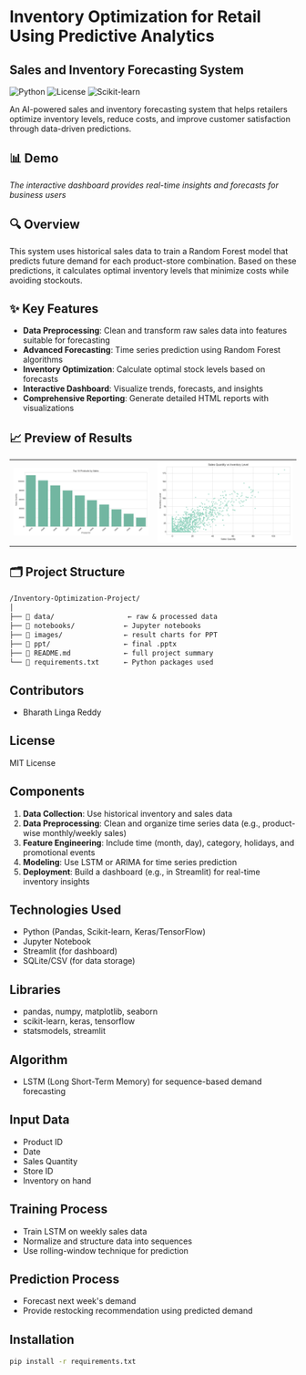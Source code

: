 # Inventory Optimization for Retail Using Predictive Analytics

## Sales and Inventory Forecasting System

![Python](https://img.shields.io/badge/Python-3.9+-blue.svg)
![License](https://img.shields.io/badge/License-MIT-green.svg)
![Scikit-learn](https://img.shields.io/badge/Scikit--learn-1.2.2-orange.svg)


An AI-powered sales and inventory forecasting system that helps retailers optimize inventory levels, reduce costs, and improve customer satisfaction through data-driven predictions.

## 📊 Demo



*The interactive dashboard provides real-time insights and forecasts for business users*

## 🔍 Overview

This system uses historical sales data to train a Random Forest model that predicts future demand for each product-store combination. Based on these predictions, it calculates optimal inventory levels that minimize costs while avoiding stockouts.

## ✨ Key Features

- **Data Preprocessing**: Clean and transform raw sales data into features suitable for forecasting
- **Advanced Forecasting**: Time series prediction using Random Forest algorithms
- **Inventory Optimization**: Calculate optimal stock levels based on forecasts
- **Interactive Dashboard**: Visualize trends, forecasts, and insights
- **Comprehensive Reporting**: Generate detailed HTML reports with visualizations

## 📈 Preview of Results

<table>
  <tr>
     <td><img src="images/top_products.png" alt="Top Products" width="400"/></td>
    <td><img src="images/sales_vs_inventory.png" alt="Sales vs Inventory" width="400"/></td>
  </tr>

</table>

## 🗂️ Project Structure

```
/Inventory-Optimization-Project/
│
├── 📁 data/                  ← raw & processed data
├── 📁 notebooks/            ← Jupyter notebooks
├── 📁 images/               ← result charts for PPT
├── 📁 ppt/                  ← final .pptx
├── 📄 README.md             ← full project summary
└── 📄 requirements.txt      ← Python packages used
```

## Contributors
- Bharath Linga Reddy

## License
MIT License

## Components
1. **Data Collection**: Use historical inventory and sales data
2. **Data Preprocessing**: Clean and organize time series data (e.g., product-wise monthly/weekly sales)
3. **Feature Engineering**: Include time (month, day), category, holidays, and promotional events
4. **Modeling**: Use LSTM or ARIMA for time series prediction
5. **Deployment**: Build a dashboard (e.g., in Streamlit) for real-time inventory insights

## Technologies Used
- Python (Pandas, Scikit-learn, Keras/TensorFlow)
- Jupyter Notebook
- Streamlit (for dashboard)
- SQLite/CSV (for data storage)

## Libraries
- pandas, numpy, matplotlib, seaborn
- scikit-learn, keras, tensorflow
- statsmodels, streamlit

## Algorithm
- LSTM (Long Short-Term Memory) for sequence-based demand forecasting

## Input Data
- Product ID
- Date
- Sales Quantity
- Store ID
- Inventory on hand

## Training Process
- Train LSTM on weekly sales data
- Normalize and structure data into sequences
- Use rolling-window technique for prediction

## Prediction Process
- Forecast next week's demand
- Provide restocking recommendation using predicted demand

## Installation
```bash
pip install -r requirements.txt
```

